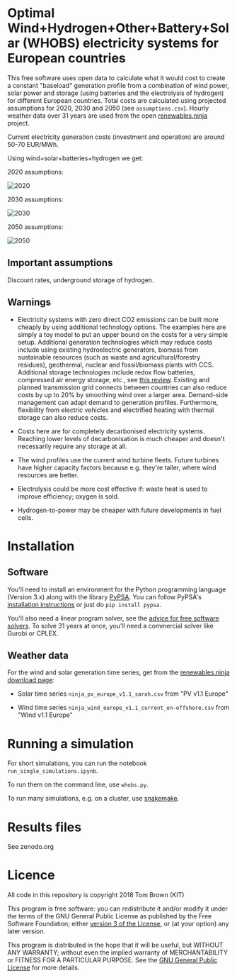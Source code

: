 

# Optimal Wind+Hydrogen+Other+Battery+Solar (WHOBS) electricity systems for European countries

This free software uses open data to calculate what it would cost to
create a constant "baseload" generation profile from a combination of
wind power, solar power and storage (using batteries and the
electrolysis of hydrogen) for different European countries. Total
costs are calculated using projected assumptions for 2020, 2030 and
2050 (see `assumptions.csv`). Hourly weather data over 31 years are
used from the open [renewables.ninja](https://www.renewables.ninja)
project.

Current electricity generation costs (investment and operation) are
around 50-70 EUR/MWh.

Using wind+solar+batteries+hydrogen we get:

2020 assumptions:

![2020](https://raw.githubusercontent.com/PyPSA/whobs/master/img/2020.png)

2030 assumptions:

![2030](https://raw.githubusercontent.com/PyPSA/whobs/master/img/2030.png)

2050 assumptions:

![2050](https://raw.githubusercontent.com/PyPSA/whobs/master/img/2050.png)

## Important assumptions

Discount rates, underground storage of hydrogen.

## Warnings

- Electricity systems with zero direct CO2 emissions can be built more
  cheaply by using additional technology options. The examples here
  are simply a toy model to put an upper bound on the costs for a very
  simple setup. Additional generation technologies which may reduce
  costs include using existing hydroelectric generators, biomass from
  sustainable resources (such as waste and agricultural/forestry
  residues), geothermal, nuclear and fossil/biomass plants with
  CCS. Additional storage technologies include redox flow batteries,
  compressed air energy storage, etc., see [this review](https://doi.org/10.1016/j.apenergy.2014.09.081). Existing and planned
  transmission grid connects between countries can also reduce costs
  by up to 20% by smoothing wind over a larger area. Demand-side
  management can adapt demand to generation profiles. Furthermore,
  flexibility from electric vehicles and electrified heating with
  thermal storage can also reduce costs.

- Costs here are for completely decarbonised electricity
  systems. Reaching lower levels of decarbonisation is much cheaper
  and doesn't necessarily require any storage at all.


- The wind profiles use the current wind turbine fleets. Future
  turbines have higher capacity factors because e.g. they're taller,
  where wind resources are better.

- Electrolysis could be more cost effective if: waste heat is used to
  improve efficiency; oxygen is sold.

- Hydrogen-to-power may be cheaper with future developments in fuel cells.



# Installation

## Software

You'll need to install an environment for the Python programming
language (Version 3.x) along with the library
[PyPSA](https://github.com/PyPSA/PyPSA). You can follow PyPSA's
[installation
instructions](https://www.pypsa.org/doc/installation.html) or just do
`pip install pypsa`.

You'll also need a linear program solver, see the [advice for free
software
solvers](https://www.pypsa.org/doc/installation.html#getting-a-solver-for-linear-optimisation). To
solve 31 years at once, you'll need a commercial solver like Gurobi or CPLEX.

## Weather data

For the wind and solar generation time series, get from the [renewables.ninja download page](https://www.renewables.ninja/downloads):

- Solar time series `ninja_pv_europe_v1.1_sarah.csv` from "PV v1.1 Europe"

- Wind time series `ninja_wind_europe_v1.1_current_on-offshore.csv` from "Wind v1.1 Europe"


# Running a simulation

For short simulations, you can run the notebook `run_single_simulations.ipynb`.

To run them on the command line, use `whobs.py`.

To run many simulations, e.g. on a cluster, use [snakemake](https://snakemake.readthedocs.io/en/stable/).

# Results files

See zenodo.org

# Licence

All code in this repository is copyright 2018 Tom Brown (KIT)

This program is free software: you can redistribute it and/or
modify it under the terms of the GNU General Public License as
published by the Free Software Foundation; either [version 3 of the
License](LICENSE.txt), or (at your option) any later version.

This program is distributed in the hope that it will be useful,
but WITHOUT ANY WARRANTY; without even the implied warranty of
MERCHANTABILITY or FITNESS FOR A PARTICULAR PURPOSE.  See the
[GNU General Public License](LICENSE.txt) for more details.
